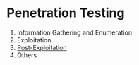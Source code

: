 # Penetration Testing

1. Information Gathering and Enumeration
2. Exploitation
3. [Post-Exploitation](#Post+Exploitation/README.md)
4. Others
